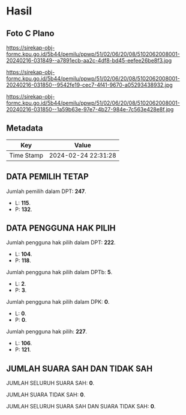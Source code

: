 # Hasil

## Foto C Plano

https://sirekap-obj-formc.kpu.go.id/5b44/pemilu/ppwp/51/02/06/20/08/5102062008001-20240216-031849--a7891ecb-aa2c-4df8-bd45-eefee26be8f3.jpg

https://sirekap-obj-formc.kpu.go.id/5b44/pemilu/ppwp/51/02/06/20/08/5102062008001-20240216-031850--9542fe19-cec7-4f41-9670-a05293438932.jpg

https://sirekap-obj-formc.kpu.go.id/5b44/pemilu/ppwp/51/02/06/20/08/5102062008001-20240216-031850--1a59b63e-97e7-4b27-984e-7c563e428e8f.jpg


## Metadata

| Key        | Value               |
| ---------- | ------------------- |
| Time Stamp | 2024-02-24 22:31:28 |


## DATA PEMILIH TETAP

Jumlah pemilih dalam DPT: **247**.
 * L: **115**.
 * P: **132**.

## DATA PENGGUNA HAK PILIH

Jumlah pengguna hak pilih dalam DPT: **222**.
 * L: **104**.
 * P: **118**.

Jumlah pengguna hak pilih dalam DPTb: **5**.
 * L: **2**.
 * P: **3**.

Jumlah pengguna hak pilih dalam DPK: **0**.
 * L: **0**.
 * P: **0**.

Jumlah pengguna hak pilih: **227**.
 * L: **106**.
 * P: **121**.

## JUMLAH SUARA SAH DAN TIDAK SAH

JUMLAH SELURUH SUARA SAH: **0**.

JUMLAH SUARA TIDAK SAH: **0**.

JUMLAH SELURUH SUARA SAH DAN SUARA TIDAK SAH: **0**.


